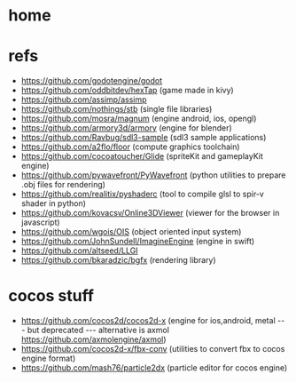 # home

# refs
- https://github.com/godotengine/godot
- https://github.com/oddbitdev/hexTap (game made in kivy)
- https://github.com/assimp/assimp
- https://github.com/nothings/stb (single file libraries)
- https://github.com/mosra/magnum (engine android, ios, opengl)
- https://github.com/armory3d/armory (engine for blender)
- https://github.com/Ravbug/sdl3-sample (sdl3 sample applications)
- https://github.com/a2flo/floor (compute graphics toolchain)
- https://github.com/cocoatoucher/Glide (spriteKit and gameplayKit engine)
- https://github.com/pywavefront/PyWavefront (python utilities to prepare .obj files for rendering)
- https://github.com/realitix/pyshaderc (tool to compile glsl to spir-v shader in python)
- https://github.com/kovacsv/Online3DViewer (viewer for the browser in javascript)
- https://github.com/wgois/OIS (object oriented input system)
- https://github.com/JohnSundell/ImagineEngine (engine in swift)
- https://github.com/altseed/LLGI
- https://github.com/bkaradzic/bgfx (rendering library)

# cocos stuff
- https://github.com/cocos2d/cocos2d-x (engine for ios,android, metal --- but deprecated --- alternative is axmol https://github.com/axmolengine/axmol)
- https://github.com/cocos2d-x/fbx-conv (utilities to convert fbx to cocos engine format)
- https://github.com/mash76/particle2dx (particle editor for cocos engine)

